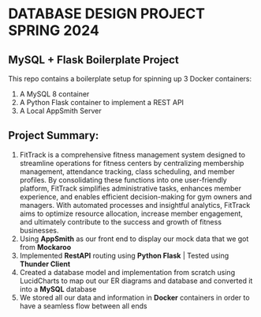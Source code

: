 # DATABASE DESIGN PROJECT SPRING 2024

## MySQL + Flask Boilerplate Project

This repo contains a boilerplate setup for spinning up 3 Docker containers: 
1. A MySQL 8 container 
1. A Python Flask container to implement a REST API
1. A Local AppSmith Server

## Project Summary:
1. FitTrack is a comprehensive fitness management system designed to streamline operations for fitness centers by centralizing membership management, attendance tracking, class scheduling, and member profiles. By consolidating these functions into one user-friendly platform, FitTrack simplifies administrative tasks, enhances member experience, and enables efficient decision-making for gym owners and managers. With automated processes and insightful analytics, FitTrack aims to optimize resource allocation, increase member engagement, and ultimately contribute to the success and growth of fitness businesses.
2. Using **AppSmith** as our front end to display our mock data that we got from **Mockaroo**
3. Implemented **RestAPI** routing using **Python Flask** | Tested using **Thunder Client**
4. Created a database model and implementation from scratch using LucidCharts to map out our ER diagrams and database and converted it into a **MySQL** database
5. We stored all our data and information in **Docker** containers in order to have a seamless flow between all ends
